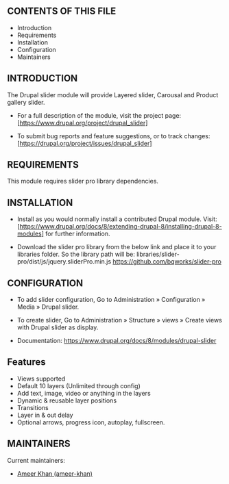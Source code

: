 ## CONTENTS OF THIS FILE
   
 * Introduction
 * Requirements
 * Installation
 * Configuration
 * Maintainers
 
## INTRODUCTION

The Drupal slider module will provide Layered slider, 
Carousal and Product gallery slider. 

 * For a full description of the module, visit the project page:
   [https://www.drupal.org/project/drupal_slider]

 * To submit bug reports and feature suggestions, or to track changes:
   [https://drupal.org/project/issues/drupal_slider]

## REQUIREMENTS

This module requires slider pro library dependencies.

## INSTALLATION
 
 * Install as you would normally install a contributed Drupal module. Visit:
   [https://www.drupal.org/docs/8/extending-drupal-8/installing-drupal-8-modules]
   for further information.

 * Download the slider pro library from the below link and place it to
   your libraries folder. So the library path will be: 
   libraries/slider-pro/dist/js/jquery.sliderPro.min.js
   https://github.com/bqworks/slider-pro

## CONFIGURATION

 * To add slider configuration, Go to Administration » Configuration » 
   Media » Drupal slider.

 * To create slider, Go to Administration » Structure » 
   views » Create views with Drupal slider as display.

 * Documentation: https://www.drupal.org/docs/8/modules/drupal-slider

## Features

 * Views supported
 * Default 10 layers (Unlimited through config)
 * Add text, image, video or anything in the layers
 * Dynamic & reusable layer positions
 * Transitions
 * Layer in & out delay
 * Optional arrows, progress icon, autoplay, fullscreen.

## MAINTAINERS

Current maintainers:
 * [Ameer Khan (ameer-khan)](https://www.drupal.org/u/ameer-khan)
